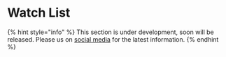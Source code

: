 # Watch List

{% hint style="info" %}
This section is under development, soon will be released. Please us on [social media](../../../contact-us/social-media-link/) for the latest information.
{% endhint %}
